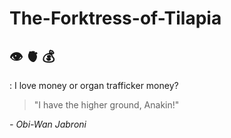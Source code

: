 # The-Forktress-of-Tilapia

## 👁️ 🫀 💰
: I love money or organ trafficker money?

> "I have the higher ground, Anakin!"

 *- Obi-Wan Jabroni*
